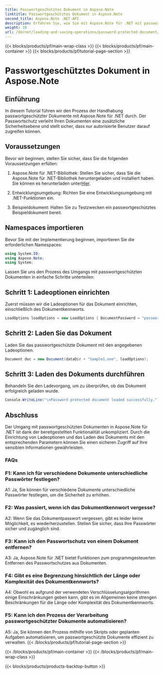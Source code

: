 ```yaml
---
title: Passwortgeschütztes Dokument in Aspose.Note
linktitle: Passwortgeschütztes Dokument in Aspose.Note
second_title: Aspose.Note .NET-API
description: Erfahren Sie, wie Sie mit Aspose.Note für .NET mit passwortgeschützten Dokumenten umgehen. Sichern Sie Ihre sensiblen Daten ganz einfach.
weight: 18
url: /de/net/loading-and-saving-operations/password-protected-document/
---
```


{{< blocks/products/pf/main-wrap-class >}}
{{< blocks/products/pf/main-container >}}
{{< blocks/products/pf/tutorial-page-section >}}

# Passwortgeschütztes Dokument in Aspose.Note

## Einführung

In diesem Tutorial führen wir den Prozess der Handhabung passwortgeschützter Dokumente mit Aspose.Note für .NET durch. Der Passwortschutz verleiht Ihren Dokumenten eine zusätzliche Sicherheitsebene und stellt sicher, dass nur autorisierte Benutzer darauf zugreifen können.

## Voraussetzungen

Bevor wir beginnen, stellen Sie sicher, dass Sie die folgenden Voraussetzungen erfüllen:

1. Aspose.Note für .NET-Bibliothek: Stellen Sie sicher, dass Sie die Aspose.Note für .NET-Bibliothek heruntergeladen und installiert haben. Sie können es herunterladen unter[Hier](https://releases.aspose.com/note/net/).

2. Entwicklungsumgebung: Richten Sie eine Entwicklungsumgebung mit .NET-Funktionen ein.

3. Beispieldokument: Halten Sie zu Testzwecken ein passwortgeschütztes Beispieldokument bereit.

## Namespaces importieren

Bevor Sie mit der Implementierung beginnen, importieren Sie die erforderlichen Namespaces:

```csharp
using System.IO;
using Aspose.Note;
using System;
```

Lassen Sie uns den Prozess des Umgangs mit passwortgeschützten Dokumenten in einfache Schritte unterteilen:

## Schritt 1: Ladeoptionen einrichten

Zuerst müssen wir die Ladeoptionen für das Dokument einrichten, einschließlich des Dokumentkennworts.

```csharp
LoadOptions loadOptions = new LoadOptions { DocumentPassword = "password" };
```

## Schritt 2: Laden Sie das Dokument

Laden Sie das passwortgeschützte Dokument mit den angegebenen Ladeoptionen.

```csharp
Document doc = new Document(dataDir + "Sample1.one", loadOptions);
```

## Schritt 3: Laden des Dokuments durchführen

Behandeln Sie den Ladevorgang, um zu überprüfen, ob das Dokument erfolgreich geladen wurde.

```csharp
Console.WriteLine("\nPassword protected document loaded successfully.");
```

## Abschluss

Der Umgang mit passwortgeschützten Dokumenten in Aspose.Note für .NET ist dank der bereitgestellten Funktionalität unkompliziert. Durch die Einrichtung von Ladeoptionen und das Laden des Dokuments mit den entsprechenden Parametern können Sie einen sicheren Zugriff auf Ihre sensiblen Informationen gewährleisten.

### FAQs

### F1: Kann ich für verschiedene Dokumente unterschiedliche Passwörter festlegen?

A1: Ja, Sie können für verschiedene Dokumente unterschiedliche Passwörter festlegen, um die Sicherheit zu erhöhen.

### F2: Was passiert, wenn ich das Dokumentkennwort vergesse?

A2: Wenn Sie das Dokumentpasswort vergessen, gibt es leider keine Möglichkeit, es wiederherzustellen. Stellen Sie sicher, dass Ihre Passwörter sicher und zugänglich sind.

### F3: Kann ich den Passwortschutz von einem Dokument entfernen?

A3: Ja, Aspose.Note für .NET bietet Funktionen zum programmgesteuerten Entfernen des Passwortschutzes aus Dokumenten.

### F4: Gibt es eine Begrenzung hinsichtlich der Länge oder Komplexität des Dokumentkennworts?

A4: Obwohl es aufgrund der verwendeten Verschlüsselungsalgorithmen einige Einschränkungen geben kann, gibt es im Allgemeinen keine strengen Beschränkungen für die Länge oder Komplexität des Dokumentkennworts.

### F5: Kann ich den Prozess der Verarbeitung passwortgeschützter Dokumente automatisieren?

A5: Ja, Sie können den Prozess mithilfe von Skripts oder geplanten Aufgaben automatisieren, um passwortgeschützte Dokumente effizient zu verwalten.
{{< /blocks/products/pf/tutorial-page-section >}}

{{< /blocks/products/pf/main-container >}}
{{< /blocks/products/pf/main-wrap-class >}}

{{< blocks/products/products-backtop-button >}}
